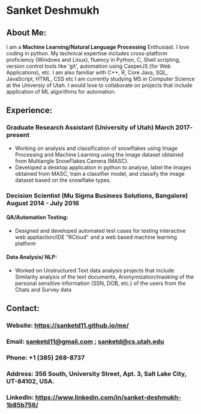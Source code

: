 # Sanket Deshmukh

## About Me: 
I am a **Machine Learning/Natural Language Processing** Enthusiast. I love coding in python. My technical expertise includes cross-platform proficiency (Windows and Linux), fluency in Python, C, Shell scripting, version control tools like 'git', automation using CasperJS (for Web Applications), etc. I am also familiar with C++, R, Core Java, SQL, JavaScript, HTML, CSS etc I am currently studying MS in Computer Science at the Universiy of Utah. I would love to collaborate on projects that include application of ML algorithms for automation.

## Experience:

### Graduate Research Assistant (University of Utah) March 2017- present
- Working on analysis and classification of snowflakes using Image Processing and Machine Learning using the image dataset obtained from Multiangle SnowFlakes Camera (MASC).
- Developed a desktop application in python to analyse, label the images obtained from MASC, train a classifier model, and classify the image dataset based on the snowflake types.

### Decision Scientist (Mu Sigma Business Solutions, Bangalore) August 2014 - July 2016 

#### QA/Automation Testing:
- Designed and developed automated test cases for testing interactive web appliaction/IDE "RCloud" and a web based machine learning platform 
#### Data Analysis/ NLP:
- Worked on Unstructured Text data analysis projects that include Similarity analysis of the text documents, Anonymization/masking of the personal sensitive information (SSN, DOB, etc.) of the users from the Chats and Survey data


## Contact:
### Website: https://sanketd11.github.io/me/
### Email: sanketd11@gmail.com  ; sanketd@cs.utah.edu
### Phone: +1 (385) 268-8737
### Address: 356 South, University Street, Apt. 3, Salt Lake City, UT-84102, USA.
### LinkedIn: https://www.linkedin.com/in/sanket-deshmukh-1b85b756/
